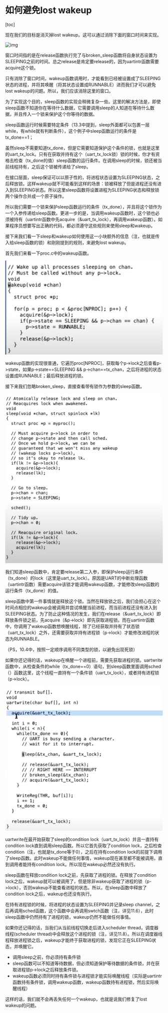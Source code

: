 # 如何避免lost wakeup

[toc]

现在我们的目标是消灭掉lost wakeup。这可以通过消除下面的窗口时间来实现。

![img](.assets/image%20(459)%20(1)%20(1)%20(1)%20(1).png)

窗口时间指的是在release函数执行完了与broken_sleep函数将自身状态设置为SLEEPING之前的时间。总之release是肯定要release的，因为uartintr函数需要acquire这个锁。

只有消除了窗口时间，wakeup函数调用时，才能看到已经被设置成了SLEEPING状态的进程，并将其唤醒（将其状态设置成RUNNABLE）进而我们才可以避免lost wakeup的问题。所以，我们应该消除这里的窗口。

为了实现这个目的，sleep函数的实现会稍微复杂一些。这里的解决方法是，即使sleep函数不知道你在等待什么数据，它需要调用sleep的人知道在等待什么数据，并且传入一个锁来保护这个你等待的数据。

sleep函数运行时候需要特定条件（13.3中提到，sleep外面都可以包裹一层while，有while就有判断条件），这个例子中sleep函数运行的条件是tx_done==1；

虽然sleep不需要知道tx_done，但是它需要知道保护这个条件的锁，也就是这里的uart_tx_lock。只有在获取并持有这个（uart_tx_lock锁）锁的时候，你才有资格去检查（tx_done的值）sleep函数的运行条件。在调用sleep的时候，锁还被当前线程持有，之后这个锁被传递给了sleep。

在接口层面，sleep保证可以以原子性的，将进程状态设置为SLEEPING状态，之后释放锁。这样wakeup就不可能看到这样的场景：锁被释放了但是进程还没有进入到SLEEPING状态。所以这里sleep函数将设置进程为SLEEPING状态和释放锁两个操作合并成一个原子操作。

所以我们需要一个锁来保护sleep函数运行的条件（tx_done），并且将这个锁作为一个入参传递给sleep函数。更进一步的是，当调用wakeup函数时，这个锁也必须被持有（uartintr函数中先acquire（&uart_tx_lock），再调用wakeup函数）。如果程序员想要写出正确的代码，都必须遵守这些规则来使用sleep和wakeup。

接下来我们看一下sleep和wakeup如何使用这一小块额外的信息（注，也就是传入给sleep函数的锁）和刚刚提到的规则，来避免lost wakeup。

首先我们来看一下proc.c中的wakeup函数。

![img](.assets/image%20(612).png)

wakeup函数的实现很普通，它遍历proc[NPROC]，获取每个p->lock之后查看p->state，如果p->state==SLEEPING && p->chan==tx_chan，之后将进程的状态设置成RUNNABLE；最后释放进程的锁。

接下来我们忽略broken_sleep，直接查看带有锁作为参数的sleep函数。

![img](.assets/image%20(569).png)

我们知道sleep函数中，肯定要release第二入参，即保护sleep运行条件（tx_done）的lock（这里是uart_tx_lock）。原因是UART的中断处理函数（uartintr函数）需要acquire该锁才能调用wakeup函数，才能修改sleep函数的运行条件（tx_done）的值。

sleep函数中第一件事情就是释放这个锁。当然在释放锁之后，我们会担心在这个时间点相应的wakeup会被调用并尝试唤醒当前进程，而当前进程还没有进入到SLEEPING状态。为了防止这种情况的发生，我们在release（&uart_tx_lock）即释放条件锁之前，先acquire（&p->lock）即先获取进程锁。而在uartintr函数中，你调用了wakeup函数想唤醒线程，除了已经获取并持有了状态锁（uart_tx_lock）之外，还需要获取并持有进程锁（p->lock）才能修改进程的状态为RUNNABLE。

（PS，10.4中，按照一定顺序调用不同类型的锁，以避免出现死锁）

如果你还记得的话，wakeup在唤醒一个进程前，需要先获取进程的锁。uartwrite函数中，从检查条件的while（tx_done==0）语句，到sleep函数里面调用sched（）函数这里，这个线程一直持有一个条件锁（uart_tx_lock），或者持有进程锁（p->lock）。

![img](.assets/image%20(559).png)

uartwrite在最开始获取了sleep的condition lock（uart_tx_lock）并且一直持有condition lock直到调用sleep函数。所以它首先获取了condition lock，之后检查condition（注，也就是tx_done等于0），之后在持有condition lock的前提下调用了sleep函数。此时wakeup不能做任何事情，wakeup现在甚至都不能被调用，直到调用者能持有condition lock。所以现在wakeup必然还没有执行。

sleep函数在释放condition lock之前，先获取了进程的锁。在释放了condition lock之后，wakeup就可以被调用了，但是除非wakeup获取了进程的锁（p->lock），否则wakeup不能查看进程的状态。所以，在sleep函数中释放了condition lock之后，wakeup也还没有执行。

在持有进程锁的时候，将进程的状态设置为SLEEPING并记录sleep channel，之后再调用sched函数，这个函数中会再调用swtch函数（注，详见11.6），此时sleep函数中仍然持有了进程的锁，wakeup仍然不能做任何事情。

如果你还记得的话，当我们从当前线程切换走后进入scheduler thread，调度器线程(scheduler thread)中会释放这个进程的锁（注，详见11.8）。所以在调度器线程释放进程锁之后，wakeup才能终于获取进程的锁，发现它正在SLEEPING状态，并唤醒它。

* 调用sleep之前，你必须持有条件锁
* sleep函数可以不知道等待数据，但必须知道保护等待数据的条件锁，并在获取进程锁p->lock之后释放条件锁。
* wakeup函数必须同时持有条件锁与进程锁才能实际唤醒线程（实际是uartintr函数持有条件锁，调用wakeup函数，wakeup函数持有进程锁，然后实际唤醒线程）

这样的话，我们就不会再丢失任何一个wakeup，也就是说我们修复了lost wakeup的问题。